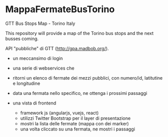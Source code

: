 # MappaFermateBusTorino
GTT Bus Stops Map - Torino Italy

This repository will provide a map of the Torino bus stops and the next busses coming. 


API "pubbliche" di GTT (http://gpa.madbob.org/).

-  un meccansimo di login
-  una serie di webservices che
  -  ritorni un elenco di fermate dei mezzi pubblici, con numero/id, latitutine e longitudine 
  -  data una fermata nello specifico, ne ottenga i prossimi passaggi
  
- una vista di frontend
  -  framework js (angularjs, vuejs, react) 
  -  utilizzi Twitter Bootstrap per il layer di presentazione
  -  mostri la lista delle fermate (mappa con dei marker)
  -  una volta cliccato su una fermata, ne mostri i passaggi
